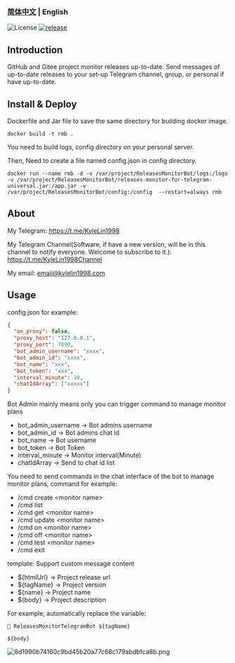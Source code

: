 ### [简体中文](./README.md) | English

![License](https://img.shields.io/badge/license-MIT-green)
[![release](https://img.shields.io/github/v/release/kylelin1998/ReleasesMonitorTelegramBot)](https://github.com/kylelin1998/ReleasesMonitorTelegramBot/releases/latest)

## Introduction
GitHub and Gitee project monitor releases up-to-date.
Send messages of up-to-date releases to your set-up Telegram channel,  group, or personal if have up-to-date.

## Install & Deploy
Dockerfile and Jar file to save the same directory for building docker image.
```
docker build -t rmb .
```
You need to build logs, config directory on your personal server.

Then, Need to create a file named config.json in config directory.
```
docker run --name rmb -d -v /var/project/ReleasesMonitorBot/logs:/logs -v /var/project/ReleasesMonitorBot/releases-monitor-for-telegram-universal.jar:/app.jar -v /var/project/ReleasesMonitorBot/config:/config  --restart=always rmb
```
## About
My Telegram: <https://t.me/KyleLin1998>

My Telegram Channel(Software, if have a new version, will be in this channel to notify everyone. Welcome to subscribe to it.): <https://t.me/KyleLin1998Channel>

My email: email@kylelin1998.com

## Usage
config.json for example:
```json
{
  "on_proxy": false,
  "proxy_host": "127.0.0.1",
  "proxy_port": 7890,
  "bot_admin_username": "xxxx",
  "bot_admin_id": "xxxx",
  "bot_name": "xxx",
  "bot_token": "xxx",
  "interval_minute": 10,
  "chatIdArray": ["xxxxx"]
}
```
Bot Admin mainly means only you can trigger command to manage monitor plans
* bot_admin_username -> Bot admins username
* bot_admin_id -> Bot admins chat id
* bot_name -> Bot username
* bot_token -> Bot Token
* interval_minute -> Monitor interval(Minute)
* chatIdArray -> Send to chat id list

You need to send commands in the chat interface of the bot to manage monitor plans, command for example:
* /cmd create \<monitor name>
* /cmd list
* /cmd get \<monitor name>
* /cmd update \<monitor name>
* /cmd on \<monitor name>
* /cmd off \<monitor name>
* /cmd test \<monitor name>
* /cmd exit

template:
Support custom message content
* ${htmlUrl} -> Project release url
* ${tagName} -> Project version
* ${name} -> Project name
* ${body} -> Project description

For example, automatically replace the variable:
```
🥳 ReleasesMonitorTelegramBot ${tagName}

${body}
```

![8d1990b74160c9bd45b20a77c68c179abdbfca8b.png](https://i.imgur.com/Fp4RDXu.png)